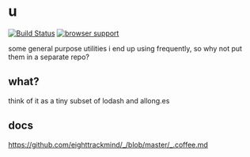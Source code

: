 u
=====================

[![Build Status](https://travis-ci.org/eighttrackmind/_.png)](https://travis-ci.org/eighttrackmind/_.png)
[![browser support](https://ci.testling.com/eighttrackmind/_.png)](https://ci.testling.com/eighttrackmind/_)

some general purpose utilities i end up using frequently, so why not put them in a separate repo?

## what?

think of it as a tiny subset of lodash and allong.es

## docs

https://github.com/eighttrackmind/_/blob/master/_.coffee.md